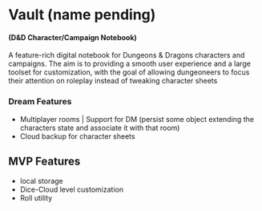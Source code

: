 # Vault (name pending)
#### (D&D Character/Campaign Notebook)

A feature-rich digital notebook for Dungeons & Dragons characters and campaigns.
The aim is to providing a smooth user experience and a large toolset for customization, with the goal of allowing dungeoneers to focus their attention on roleplay instead of tweaking character sheets

### Dream Features
- Multiplayer rooms | Support for DM (persist some object extending the characters state and associate it with that room)
- Cloud backup for character sheets

## MVP Features
- local storage
- Dice-Cloud level customization
- Roll utility